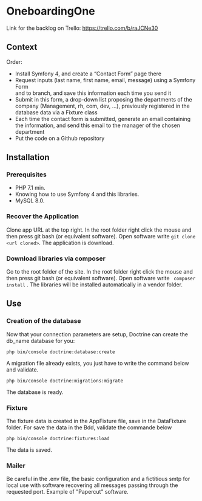 # OneboardingOne

Link for the backlog on Trello: https://trello.com/b/raJCNe30

## Context 

Order:
  - Install Symfony 4, and create a “Contact Form” page there  
  - Request inputs (last name, first name, email, message) using a Symfony Form  
and to branch, and save this information each time you send it
  - Submit in this form, a drop-down list proposing the departments of
the company (Management, rh, com, dev, ...), previously registered in the database data via a Fixture class  
  - Each time the contact form is submitted, generate an email containing the information, and send this email to the manager of the chosen department  
  - Put the code on a Github repository   

## Installation 
### Prerequisites

  - PHP 7.1 min.  
  - Knowing how to use Symfony 4 and this libraries.  
  - MySQL 8.0.  

### Recover the Application

Clone app URL at the top right.
In the root folder right click the mouse and then press git bash (or equivalent software).
Open software write ` git clone <url cloned> `. The application is download.

### Download libraries via composer

Go to the root folder of the site. 
In the root folder right click the mouse and then press git bash (or equivalent software). 
Open software write ` composer install` . The libraries will be installed automatically in a vendor folder.


## Use
### Creation of the database

Now that your connection parameters are setup, Doctrine can create the db_name database for you:

    php bin/console doctrine:database:create
    
A migration file already exists, you just have to write the command below and validate.

    php bin/console doctrine:migrations:migrate
    
The database is ready.

### Fixture

The fixture data is created in the AppFixture file, save in the DataFixture folder. For save the data in the Bdd, validate the commande below

    php bin/console doctrine:fixtures:load
    
The data is saved.

### Mailer

Be careful in the .env file, the basic configuration and a fictitious smtp for local use with software recovering all messages passing through the requested port. Example of "Papercut" software.  
